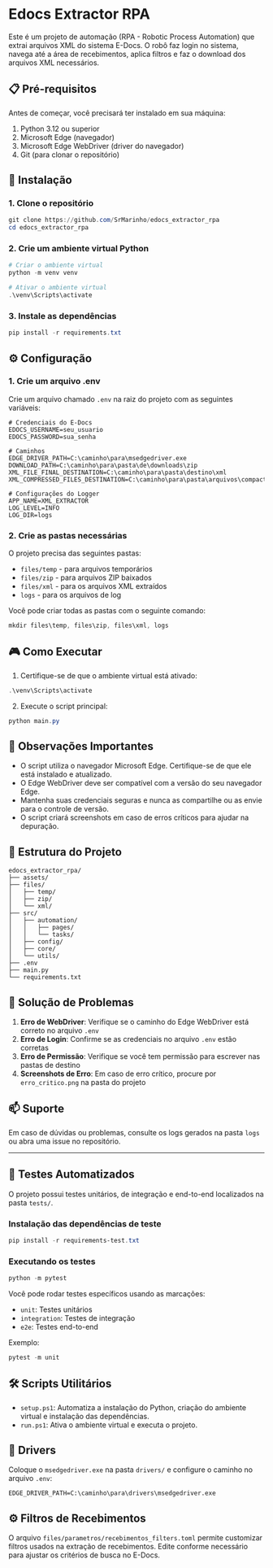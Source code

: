 # Edocs Extractor RPA

Este é um projeto de automação (RPA - Robotic Process Automation) que extrai arquivos XML do sistema E-Docs. O robô faz login no sistema, navega até a área de recebimentos, aplica filtros e faz o download dos arquivos XML necessários.

## 📋 Pré-requisitos

Antes de começar, você precisará ter instalado em sua máquina:

1. Python 3.12 ou superior
2. Microsoft Edge (navegador)
3. Microsoft Edge WebDriver (driver do navegador)
4. Git (para clonar o repositório)

## 🚀 Instalação

### 1. Clone o repositório

```powershell
git clone https://github.com/SrMarinho/edocs_extractor_rpa
cd edocs_extractor_rpa
```

### 2. Crie um ambiente virtual Python

```powershell
# Criar o ambiente virtual
python -m venv venv

# Ativar o ambiente virtual
.\venv\Scripts\activate
```

### 3. Instale as dependências

```powershell
pip install -r requirements.txt
```

## ⚙️ Configuração

### 1. Crie um arquivo .env

Crie um arquivo chamado `.env` na raiz do projeto com as seguintes variáveis:

```env
# Credenciais do E-Docs
EDOCS_USERNAME=seu_usuario
EDOCS_PASSWORD=sua_senha

# Caminhos
EDGE_DRIVER_PATH=C:\caminho\para\msedgedriver.exe
DOWNLOAD_PATH=C:\caminho\para\pasta\de\downloads\zip
XML_FILE_FINAL_DESTINATION=C:\caminho\para\pasta\destino\xml
XML_COMPRESSED_FILES_DESTINATION=C:\caminho\para\pasta\arquivos\compactados

# Configurações do Logger
APP_NAME=XML_EXTRACTOR
LOG_LEVEL=INFO
LOG_DIR=logs
```

### 2. Crie as pastas necessárias

O projeto precisa das seguintes pastas:
- `files/temp` - para arquivos temporários
- `files/zip` - para arquivos ZIP baixados
- `files/xml` - para os arquivos XML extraídos
- `logs` - para os arquivos de log

Você pode criar todas as pastas com o seguinte comando:

```powershell
mkdir files\temp, files\zip, files\xml, logs
```

## 🎮 Como Executar

1. Certifique-se de que o ambiente virtual está ativado:
```powershell
.\venv\Scripts\activate
```

2. Execute o script principal:
```powershell
python main.py
```

## 📌 Observações Importantes

- O script utiliza o navegador Microsoft Edge. Certifique-se de que ele está instalado e atualizado.
- O Edge WebDriver deve ser compatível com a versão do seu navegador Edge.
- Mantenha suas credenciais seguras e nunca as compartilhe ou as envie para o controle de versão.
- O script criará screenshots em caso de erros críticos para ajudar na depuração.

## 📁 Estrutura do Projeto

```
edocs_extractor_rpa/
├── assets/
├── files/
│   ├── temp/
│   ├── zip/
│   └── xml/
├── src/
│   ├── automation/
│   │   ├── pages/
│   │   └── tasks/
│   ├── config/
│   ├── core/
│   └── utils/
├── .env
├── main.py
└── requirements.txt
```

## 🚨 Solução de Problemas

1. **Erro de WebDriver**: Verifique se o caminho do Edge WebDriver está correto no arquivo `.env`
2. **Erro de Login**: Confirme se as credenciais no arquivo `.env` estão corretas
3. **Erro de Permissão**: Verifique se você tem permissão para escrever nas pastas de destino
4. **Screenshots de Erro**: Em caso de erro crítico, procure por `erro_critico.png` na pasta do projeto

## 📫 Suporte

Em caso de dúvidas ou problemas, consulte os logs gerados na pasta `logs` ou abra uma issue no repositório.

---

## 🧪 Testes Automatizados

O projeto possui testes unitários, de integração e end-to-end localizados na pasta `tests/`.

### Instalação das dependências de teste

```powershell
pip install -r requirements-test.txt
```

### Executando os testes

```powershell
python -m pytest
```

Você pode rodar testes específicos usando as marcações:
- `unit`: Testes unitários
- `integration`: Testes de integração
- `e2e`: Testes end-to-end

Exemplo:
```powershell
pytest -m unit
```

## 🛠️ Scripts Utilitários

- `setup.ps1`: Automatiza a instalação do Python, criação do ambiente virtual e instalação das dependências.
- `run.ps1`: Ativa o ambiente virtual e executa o projeto.

## 📁 Drivers

Coloque o `msedgedriver.exe` na pasta `drivers/` e configure o caminho no arquivo `.env`:
```
EDGE_DRIVER_PATH=C:\caminho\para\drivers\msedgedriver.exe
```

## ⚙️ Filtros de Recebimentos

O arquivo `files/parametros/recebimentos_filters.toml` permite customizar filtros usados na extração de recebimentos. Edite conforme necessário para ajustar os critérios de busca no E-Docs.


